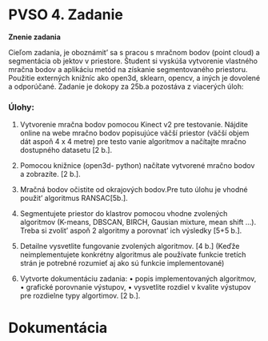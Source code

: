 # PVSO 4. Zadanie

**Znenie zadania**

Cieľom zadania, je oboznámit’ sa s pracou s mračnom bodov (point cloud) a segmentácia ob
jektov v priestore. Študent si vyskúša vytvorenie vlastného mračna bodov a aplikáciu metód na
 získanie segmentovaného priestoru. Použitie externých knižníc ako open3d, sklearn, opencv,
 a iných je dovolené a odporúčané.
 Zadanie je dokopy za 25b.a pozostáva z viacerých úloh:

 ### Úlohy:
 1. Vytvorenie mračna bodov pomocou Kinect v2 pre testovanie. Nájdite online na webe
 mračno bodov popisujúce väčší priestor (väčší objem dát aspoň 4 x 4 metre) pre testo
vanie algoritmov a načítajte mračno dostupného datasetu [2 b.].

2. Pomocou knižnice (open3d- python) načítate vytvorené mračno bodov a zobrazíte. [2
 b.].

3. Mračná bodov očistite od okrajových bodov.Pre tuto úlohu je vhodné použit’ algoritmus
 RANSAC[5b.].

4. Segmentujete priestor do klastrov pomocou vhodne zvolených algoritmov (K-means,
 DBSCAN, BIRCH, Gausian mixture, mean shift ...). Treba si zvolit’ aspoň 2 algoritmy a
 porovnat’ ich výsledky [5+5 b.].

5. Detailne vysvetlite fungovanie zvolených algoritmov. [4 b.] (Keďže neimplementujete
 konkrétny algoritmus ale používate funkcie tretích strán je potrebné rozumieť aj ako sú
 funkcie implementované)

6. Vytvorte dokumentáciu zadania:
 • popis implementovaných algoritmov,
 • grafické porovnanie výstupov,
 • vysvetlite rozdiel v kvalite výstupov pre rozdielne typy algortimov.
  [2 b.].

# Dokumentácia 